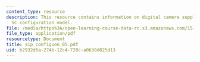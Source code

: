 ```yaml
---
content_type: resource
description: This resource contains information on digital camera supply chain and
  SC configuration model.
file: /media/https%3A/open-learning-course-data-rc.s3.amazonaws.com/15-763j-manufacturing-system-and-supply-chain-design-spring-2005/b2932d6a274b12c4728ca0638d825d13_sip_configuon_05.pdf
file_type: application/pdf
resourcetype: Document
title: sip_configuon_05.pdf
uid: b2932d6a-274b-12c4-728c-a0638d825d13
---
```

